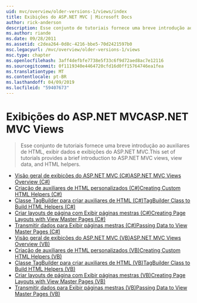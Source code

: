 ```yaml
---
uid: mvc/overview/older-versions-1/views/index
title: Exibições do ASP.NET MVC | Microsoft Docs
author: rick-anderson
description: Esse conjunto de tutoriais fornece uma breve introdução ao auxiliares de HTML, exibir dados e exibições do ASP.NET MVC.
ms.author: riande
ms.date: 09/28/2011
ms.assetid: c2dea264-0d8c-4216-bbe5-70d2421597b0
msc.legacyurl: /mvc/overview/older-versions-1/views
msc.type: chapter
ms.openlocfilehash: 3aff4defbfe7738e5f33c6f9d72aed8ac7e12116
ms.sourcegitcommit: 0f1119340e4464720cfd16d0ff15764746ea1fea
ms.translationtype: MT
ms.contentlocale: pt-BR
ms.lasthandoff: 04/09/2019
ms.locfileid: "59407673"
---
```

# <a name="aspnet-mvc-views"></a><span data-ttu-id="49301-103">Exibições do ASP.NET MVC</span><span class="sxs-lookup"><span data-stu-id="49301-103">ASP.NET MVC Views</span></span>

> <span data-ttu-id="49301-104">Esse conjunto de tutoriais fornece uma breve introdução ao auxiliares de HTML, exibir dados e exibições do ASP.NET MVC.</span><span class="sxs-lookup"><span data-stu-id="49301-104">This set of tutorials provides a brief introduction to ASP.NET MVC views, view data, and HTML helpers.</span></span>


- [<span data-ttu-id="49301-105">Visão geral de exibições do ASP.NET MVC (C#)</span><span class="sxs-lookup"><span data-stu-id="49301-105">ASP.NET MVC Views Overview (C#)</span></span>](asp-net-mvc-views-overview-cs.md)
- [<span data-ttu-id="49301-106">Criação de auxiliares de HTML personalizados (C#)</span><span class="sxs-lookup"><span data-stu-id="49301-106">Creating Custom HTML Helpers (C#)</span></span>](creating-custom-html-helpers-cs.md)
- [<span data-ttu-id="49301-107">Classe TagBuilder para criar auxiliares de HTML (C#)</span><span class="sxs-lookup"><span data-stu-id="49301-107">TagBuilder Class to Build HTML Helpers (C#)</span></span>](using-the-tagbuilder-class-to-build-html-helpers-cs.md)
- [<span data-ttu-id="49301-108">Criar layouts de página com Exibir páginas mestras (C#)</span><span class="sxs-lookup"><span data-stu-id="49301-108">Creating Page Layouts with View Master Pages (C#)</span></span>](creating-page-layouts-with-view-master-pages-cs.md)
- [<span data-ttu-id="49301-109">Transmitir dados para Exibir páginas mestras (C#)</span><span class="sxs-lookup"><span data-stu-id="49301-109">Passing Data to View Master Pages (C#)</span></span>](passing-data-to-view-master-pages-cs.md)
- [<span data-ttu-id="49301-110">Visão geral de exibições do ASP.NET MVC (VB)</span><span class="sxs-lookup"><span data-stu-id="49301-110">ASP.NET MVC Views Overview (VB)</span></span>](asp-net-mvc-views-overview-vb.md)
- [<span data-ttu-id="49301-111">Criação de auxiliares de HTML personalizados (VB)</span><span class="sxs-lookup"><span data-stu-id="49301-111">Creating Custom HTML Helpers (VB)</span></span>](creating-custom-html-helpers-vb.md)
- [<span data-ttu-id="49301-112">Classe TagBuilder para criar auxiliares de HTML (VB)</span><span class="sxs-lookup"><span data-stu-id="49301-112">TagBuilder Class to Build HTML Helpers (VB)</span></span>](using-the-tagbuilder-class-to-build-html-helpers-vb.md)
- [<span data-ttu-id="49301-113">Criar layouts de página com Exibir páginas mestras (VB)</span><span class="sxs-lookup"><span data-stu-id="49301-113">Creating Page Layouts with View Master Pages (VB)</span></span>](creating-page-layouts-with-view-master-pages-vb.md)
- [<span data-ttu-id="49301-114">Transmitir dados para Exibir páginas mestras (VB)</span><span class="sxs-lookup"><span data-stu-id="49301-114">Passing Data to View Master Pages (VB)</span></span>](passing-data-to-view-master-pages-vb.md)
